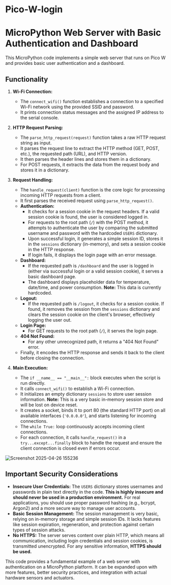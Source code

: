 # Pico-W-login
# MicroPython Web Server with Basic Authentication and Dashboard

This MicroPython code implements a simple web server that runs on Pico W and provides basic user authentication and a dashboard.

## Functionality

1.  **Wi-Fi Connection:**
    * The `connect_wifi()` function establishes a connection to a specified Wi-Fi network using the provided SSID and password.
    * It prints connection status messages and the assigned IP address to the serial console.

2.  **HTTP Request Parsing:**
    * The `parse_http_request(request)` function takes a raw HTTP request string as input.
    * It parses the request line to extract the HTTP method (GET, POST, etc.), the requested path (URL), and HTTP version.
    * It then parses the header lines and stores them in a dictionary.
    * For POST requests, it extracts the data from the request body and stores it in a dictionary.

3.  **Request Handling:**
    * The `handle_request(client)` function is the core logic for processing incoming HTTP requests from a client.
    * It first parses the received request using `parse_http_request()`.
    * **Authentication:**
        * It checks for a session cookie in the request headers. If a valid session cookie is found, the user is considered logged in.
        * For requests to the root path (`/`) with the POST method, it attempts to authenticate the user by comparing the submitted username and password with the hardcoded `USERS` dictionary.
        * Upon successful login, it generates a simple session ID, stores it in the `sessions` dictionary (in-memory), and sets a session cookie in the HTTP response.
        * If login fails, it displays the login page with an error message.
    * **Dashboard:**
        * If the requested path is `/dashboard` and the user is logged in (either via successful login or a valid session cookie), it serves a basic dashboard page.
        * The dashboard displays placeholder data for temperature, date/time, and power consumption. **Note:** This data is currently hardcoded.
    * **Logout:**
        * If the requested path is `/logout`, it checks for a session cookie. If found, it removes the session from the `sessions` dictionary and clears the session cookie on the client's browser, effectively logging the user out.
    * **Login Page:**
        * For GET requests to the root path (`/`), it serves the login page.
    * **404 Not Found:**
        * For any other unrecognized path, it returns a "404 Not Found" error.
    * Finally, it encodes the HTTP response and sends it back to the client before closing the connection.

4.  **Main Execution:**
    * The `if __name__ == "__main__":` block executes when the script is run directly.
    * It calls `connect_wifi()` to establish a Wi-Fi connection.
    * It initializes an empty dictionary `sessions` to store user session information. **Note:** This is a very basic in-memory session store and will be lost on device reset.
    * It creates a socket, binds it to port 80 (the standard HTTP port) on all available interfaces (`'0.0.0.0'`), and starts listening for incoming connections.
    * The `while True:` loop continuously accepts incoming client connections.
    * For each connection, it calls `handle_request()` in a `try...except...finally` block to handle the request and ensure the client connection is closed even if errors occur.

![Screenshot 2025-04-26 155236](https://github.com/user-attachments/assets/945a680c-e707-4d33-a9d5-a54b2602b497)
## Important Security Considerations


* **Insecure User Credentials:** The `USERS` dictionary stores usernames and passwords in plain text directly in the code. **This is highly insecure and should never be used in a production environment.** For real applications, you should use proper password hashing (e.g., bcrypt, Argon2) and a more secure way to manage user accounts.
* **Basic Session Management:** The session management is very basic, relying on in-memory storage and simple session IDs. It lacks features like session expiration, regeneration, and protection against certain types of session attacks.
* **No HTTPS:** The server serves content over plain HTTP, which means all communication, including login credentials and session cookies, is transmitted unencrypted. For any sensitive information, **HTTPS should be used.**

This code provides a fundamental example of a web server with authentication on a MicroPython platform. It can be expanded upon with more features, better security practices, and integration with actual hardware sensors and actuators.
